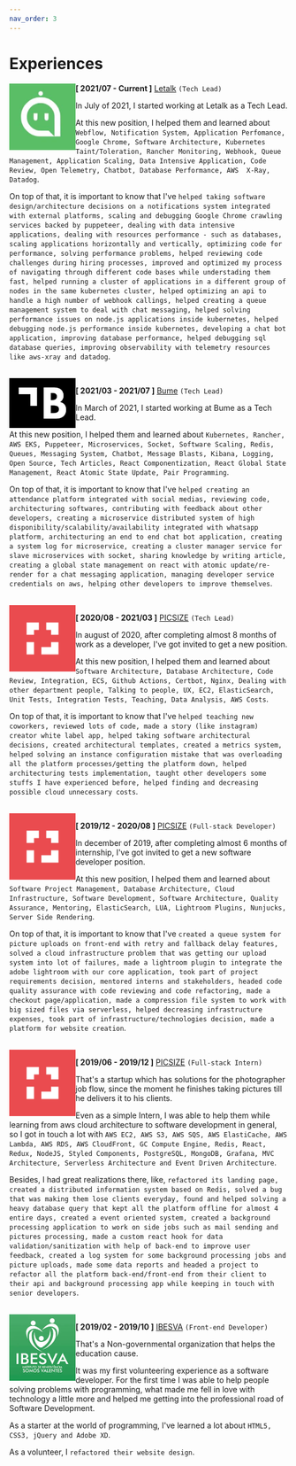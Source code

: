 ```yaml
---
nav_order: 3
---
```


# Experiences

<img src="../assets/experiences/letalk.jpg" align="left" width="120">

**[ 2021/07 - Current ]** [Letalk](https://letalk.com.br) ``(Tech Lead)``

In July of 2021, I started working at Letalk as a Tech Lead.

At this new position, I helped them and learned about `Webflow, Notification System, Application Perfomance, Google Chrome, Software Architecture, Kubernetes Taint/Toleration, Rancher Monitoring, Webhook, Queue Management, Application Scaling, Data Intensive Application, Code Review, Open Telemetry, Chatbot, Database Performance, AWS 
 X-Ray, Datadog`.

On top of that, it is important to know that I've `helped taking software design/architecture decisions on a notifications system integrated with external platforms, scaling and debugging Google Chrome crawling services backed by puppeteer, dealing with data intensive applications, dealing with resources performance - such as databases, scaling applications horizontally and vertically, optimizing code for performance, solving performance problems, helped reviewing code challenges during hiring processes, improved and optimized my process of navigating through different code bases while understading them fast, helped running a cluster of applications in a different group of nodes in the same kubernetes cluster, helped optimizing an api to handle a high number of webhook callings, helped creating a queue management system to deal with chat messaging, helped solving performance issues on node.js applications inside kubernetes, helped debugging node.js performance inside kubernetes, developing a chat bot application, improving database performance, helped debugging sql database queries, improving observability with telemetry resources like aws-xray and datadog`.

<br />

<img src="../assets/experiences/bume.png" align="left" width="120">

**[ 2021/03 - 2021/07 ]** [Bume](https://bume.com) ``(Tech Lead)``

In March of 2021, I started working at Bume as a Tech Lead.

At this new position, I helped them and learned about `Kubernetes, Rancher, AWS EKS, Puppeteer, Microservices, Socket, Software Scaling, Redis, Queues, Messaging System, Chatbot, Message Blasts, Kibana, Logging, Open Source, Tech Articles, React Componentization, React Global State Management, React Atomic State Update, Pair Programming`.

On top of that, it is important to know that I've `helped creating an attendance platform integrated with social medias, reviewing code, architecturing softwares, contributing with feedback about other developers, creating a microservice distributed system of high disponibility/scalability/availability integrated with whatsapp platform, architecturing an end to end chat bot application, creating a system log for microservice, creating a cluster manager service for slave microservices with socket, sharing knowledge by writing article, creating a global state management on react with atomic update/re-render for a chat messaging application, managing developer service credentials on aws, helping other developers to improve themselves`.

<br />

<img src="../assets/experiences/picsize.jpg" align="left" width="120">

**[ 2020/08 - 2021/03 ]** [PICSIZE](https://picsize.com.br) ``(Tech Lead)``

In august of 2020, after completing almost 8 months of work as a developer, I've got invited to get a new position.

At this new position, I helped them and learned about `Software Architecture, Database Architecture, Code Review, Integration, ECS, Github Actions, Certbot, Nginx, Dealing with other department people, Talking to people, UX, EC2, ElasticSearch, Unit Tests, Integration Tests, Teaching, Data Analysis, AWS Costs`.

On top of that, it is important to know that I've `helped teaching new coworkers, reviewed lots of code, made a story (like instagram) creator white label app, helped taking software architectural decisions, created architectural templates, created a metrics system, helped solving an instance configuration mistake that was overloading all the platform processes/getting the platform down, helped architecturing tests implementation, taught other developers some stuffs I have experienced before, helped finding and decreasing possible cloud unnecessary costs`.

<br />

<img src="../assets/experiences/picsize.jpg" align="left" width="120">

**[ 2019/12 - 2020/08 ]** [PICSIZE](https://picsize.com.br) ``(Full-stack Developer)``

In december of 2019, after completing almost 6 months of internship, I've got invited to get a new software developer position.

At this new position, I helped them and learned about `Software Project Management, Database Architecture, Cloud Infrastructure, Software Development, Software Architecture, Quality Assurance, Mentoring, ElasticSearch, LUA, Lightroom Plugins, Nunjucks, Server Side Rendering`.

On top of that, it is important to know that I've `created a queue system for picture uploads on front-end with retry and fallback delay features, solved a cloud infrastructure problem that was getting our upload system into lot of failures, made a lightroom plugin to integrate the adobe lightroom with our core application, took part of project requirements decision, mentored interns and stakeholders, headed code quality assurance with code reviewing and code refactoring, made a checkout page/application, made a compression file system to work with big sized files via serverless, helped decreasing infrastructure expenses, took part of infrastructure/technologies decision, made a platform for website creation`.

<br />

<img src="../assets/experiences/picsize.jpg" align="left" width="120">

**[ 2019/06 - 2019/12 ]** [PICSIZE](https://picsize.com.br) ``(Full-stack Intern)``

That's a startup which has solutions for the photographer job flow, since the moment he finishes taking pictures till he delivers it to his clients. 

Even as a simple Intern, I was able to help them while learning from aws cloud architecture to software development in general, so I got in touch a lot with `AWS EC2, AWS S3, AWS SQS, AWS ElastiCache, AWS Lambda, AWS RDS, AWS CloudFront, GC Compute Engine, Redis, React, Redux, NodeJS, Styled Components, PostgreSQL, MongoDB, Grafana, MVC Architecture, Serverless Architecture and Event Driven Architecture`.

Besides, I had great realizations there, like, `refactored its landing page, created a distributed information system based on Redis, solved a bug that was making them lose clients everyday, found and helped solving a heavy database query that kept all the platform offline for almost 4 entire days, created a event oriented system, created a background processing application to work on side jobs such as mail sending and pictures processing, made a custom react hook for data validation/sanitization with help of back-end to improve user feedback, created a log system for some background processing jobs and picture uploads, made some data reports and headed a project to refactor all the platform back-end/front-end from their client to their api and background processing app while keeping in touch with senior developers`.

<br />

<img src="../assets/experiences/ibesva.jpeg" align="left" width="120">

**[ 2019/02 - 2019/10 ]** [IBESVA](https://ibesva.netlify.com) ``(Front-end Developer)``

That's a Non-governmental organization that helps the education cause.

It was my first volunteering experience as a software developer. For the first time I was able to help people solving problems with programming, what made me fell in love with technology a little more and helped me getting into the professional road of Software Development.

As a starter at the world of programming, I've learned a lot about `HTML5, CSS3, jQuery and Adobe XD`.

As a volunteer, I `refactored their website design`.
